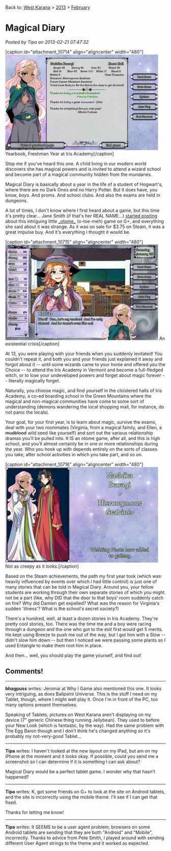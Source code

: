 Back to: [West Karana](/posts/westkarana.md) > [2013](/posts/2013/westkarana.md) > [February](./westkarana.md)
# Magical Diary

*Posted by Tipa on 2013-02-21 07:47:32*

[caption id="attachment\_10714" align="aligncenter" width="480"][![Yearbook, Freshman Year at Iris Academy](../../../uploads/2013/02/MagicalDiary-2013-02-20-22-58-02-51-480x300.jpg)](../../../uploads/2013/02/MagicalDiary-2013-02-20-22-58-02-51.jpg) Yearbook, Freshman Year at Iris Academy[/caption]

Stop me if you've heard this one. A child living in our modern world discovers she has magical powers and is invited to attend a wizard school and become part of a magical community hidden from the mundanes.

Magical Diary is basically about a year in the life of a student of Hogwart's, where there are no Dark Ones and no Harry Potter. But it does have, you know, *boys*. And proms. And school clubs. And also the exams are held in dungeons.

A lot of times, I don't know where I first heard about a game, but this time it's pretty clear... Jane Smith (if that's her REAL NAME...) [started posting](https://plus.google.com/108839098650920765119/posts) about this intriguing little [\_otome\_](http://en.wikipedia.org/wiki/Otome_game) (o-toe-meh) game on G+, and everything she said about it was strange. As it was on sale for $3.75 on Steam, it was a great impulse buy. And it's everything I thought it would be.

[caption id="attachment\_10715" align="aligncenter" width="480"][![An existential crisis](../../../uploads/2013/02/MagicalDiary-2013-02-20-21-44-40-77-480x300.jpg)](../../../uploads/2013/02/MagicalDiary-2013-02-20-21-44-40-77.jpg) An existential crisis[/caption]

At 13, you were playing with your friends when you suddenly levitated! You couldn't repeat it, and both you and your friends just explained it away and forgot about it -- until some wizards came to your home and offered you the Choice -- to attend the Iris Academy in Vermont and become a full-fledged witch, or to lose your undeveloped powers and forget about magic forever -- literally magically forget.

Naturally, you choose magic, and find yourself in the cloistered halls of Iris Academy, a co-ed boarding school in the Green Mountains where the magical and non-magical communities have come to some sort of understanding (demons wandering the local shopping mall, for instance, do not panic the locals).

Your goal, for your first year, is to learn about magic, survive the exams, deal with your two roommates (Virginia, from a magical family, and Ellen, a ~~mudblood~~ wild seed like yourself) and sort out the various relationship dramas you'll be pulled into. It IS an otome game, after all, and this is high school, and you'll almost certainly be in one or more relationships during the year. Who you hook up with depends entirely on the sorts of classes you take, after school activities in which you take part, and so on.

[caption id="attachment\_10716" align="aligncenter" width="480"][![Not as creepy as it looks.](../../../uploads/2013/02/MagicalDiary-2013-02-20-21-49-19-78-480x300.jpg)](../../../uploads/2013/02/MagicalDiary-2013-02-20-21-49-19-78.jpg) Not as creepy as it looks.[/caption]

Based on the Steam achievements, the path my first year took (which was heavily influenced by events over which I had little control) is just one of many stories that can be told in Magical Diary. Around you, your fellow students are working through their own separate stories of which you might not be a part (like, why DID that the door to that boys' room suddenly catch on fire? Why did Damien get expelled? What was the reason for Virginia's sudden 'illness'? What is the school's secret society?)

There's a hundred, well, at least a dozen stories in Iris Academy. They're pretty cool stories, too. There was the time me and a boy were racing through a dungeon and the one who got to the exit first would get 5 merits. He kept using Breeze to push me out of the way, but I got him with a Slow -- didn't slow him down -- but then I noticed we were passing some plants so I used Entangle to make them root him in place.

And then... well, you should play the game yourself, and find out!

## Comments!

---

**bhagpuss** writes: Jeromai at Why I Game also mentioned this one. It looks very intriguing, as does Ballpoint Universe. This is the stuff I need on my Tablet, though, where I might well play it. Once I'm in front of the PC, too many options present themselves.

Speaking of Tablets, pictures on West Karana aren't displaying on my device (7" generic Chinese thing running Jellybean). They used to before your New Look (which is fantastic, by the way). Had the same problem with The Egg Baron though and I don't think he's changed anything so it's probably my not-very-good Tablet...

---

**Tipa** writes: I haven't looked at the new layout on my iPad, but am on my iPhone at the moment and it looks okay. If possible, could you send me a screenshot so I can determine if it is something I can ask about?

Magical Diary would be a perfect tablet game. I wonder why that hasn't happened?

---

**Tipa** writes: K, got some friends on G+ to look at the site on Android tablets, and the site is incorrectly using the mobile theme. I'll see if I can get that fixed. 

Thanks for letting me know!

---

**Tipa** writes: It SEEMS to be a user agent problem; browsers on some Android tablets are sending that they are both "Android" and "Mobile", incorrectly. Thanks to advice from Pete Smith, I played around with sending different User Agent strings to the theme and it worked as expected.

